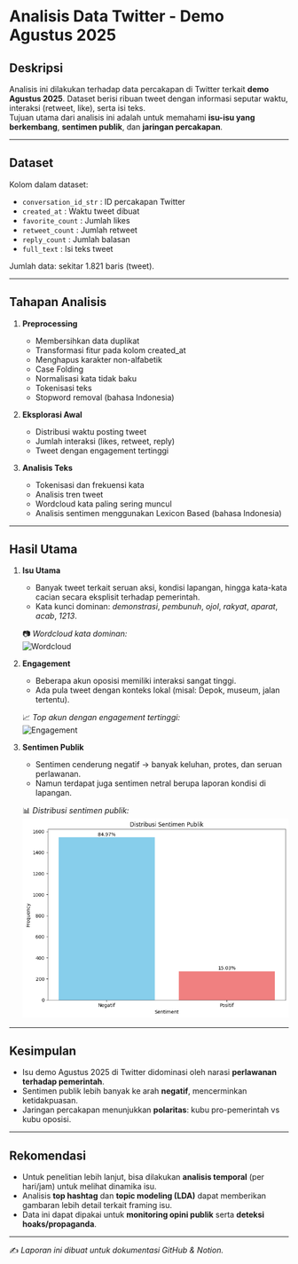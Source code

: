 # Analisis Data Twitter - Demo Agustus 2025

## Deskripsi
Analisis ini dilakukan terhadap data percakapan di Twitter terkait **demo Agustus 2025**. Dataset berisi ribuan tweet dengan informasi seputar waktu, interaksi (retweet, like), serta isi teks.  
Tujuan utama dari analisis ini adalah untuk memahami **isu-isu yang berkembang**, **sentimen publik**, dan **jaringan percakapan**.

---

## Dataset
Kolom dalam dataset:
- `conversation_id_str` : ID percakapan Twitter
- `created_at` : Waktu tweet dibuat
- `favorite_count` : Jumlah likes
- `retweet_count` : Jumlah retweet
- `reply_count` : Jumlah balasan
- `full_text` : Isi teks tweet

Jumlah data: sekitar 1.821 baris (tweet).

---

## Tahapan Analisis

1. **Preprocessing**  
   - Membersihkan data duplikat
   - Transformasi fitur pada kolom created_at  
   - Menghapus karakter non-alfabetik
   - Case Folding
   - Normalisasi kata tidak baku
   - Tokenisasi teks  
   - Stopword removal (bahasa Indonesia)  

2. **Eksplorasi Awal**  
   - Distribusi waktu posting tweet  
   - Jumlah interaksi (likes, retweet, reply)  
   - Tweet dengan engagement tertinggi  

3. **Analisis Teks**  
   - Tokenisasi dan frekuensi kata
   - Analisis tren tweet  
   - Wordcloud kata paling sering muncul  
   - Analisis sentimen menggunakan Lexicon Based (bahasa Indonesia)  
---

## Hasil Utama

1. **Isu Utama**  
   - Banyak tweet terkait seruan aksi, kondisi lapangan, hingga kata-kata cacian secara eksplisit terhadap pemerintah.  
   - Kata kunci dominan: *demonstrasi*, *pembunuh*, *ojol*, *rakyat*, *aparat*, *acab*, *1213*. 

   📷 *Wordcloud kata dominan:*  
   ![Wordcloud]("images/wrdcld.png")

3. **Engagement**  
   - Beberapa akun oposisi memiliki interaksi sangat tinggi.  
   - Ada pula tweet dengan konteks lokal (misal: Depok, museum, jalan tertentu).  

   📈 *Top akun dengan engagement tertinggi:*  
   ![Engagement](images/engagement.png)

4. **Sentimen Publik**  
   - Sentimen cenderung negatif → banyak keluhan, protes, dan seruan perlawanan.  
   - Namun terdapat juga sentimen netral berupa laporan kondisi di lapangan.  

   📊 *Distribusi sentimen publik:*  
   ![Sentimen](images/sentimen.png)


---

## Kesimpulan
- Isu demo Agustus 2025 di Twitter didominasi oleh narasi **perlawanan terhadap pemerintah**.  
- Sentimen publik lebih banyak ke arah **negatif**, mencerminkan ketidakpuasan.  
- Jaringan percakapan menunjukkan **polaritas**: kubu pro-pemerintah vs kubu oposisi.  

---

## Rekomendasi
- Untuk penelitian lebih lanjut, bisa dilakukan **analisis temporal** (per hari/jam) untuk melihat dinamika isu.  
- Analisis **top hashtag** dan **topic modeling (LDA)** dapat memberikan gambaran lebih detail terkait framing isu.  
- Data ini dapat dipakai untuk **monitoring opini publik** serta **deteksi hoaks/propaganda**.

---

✍️ *Laporan ini dibuat untuk dokumentasi GitHub & Notion.*
